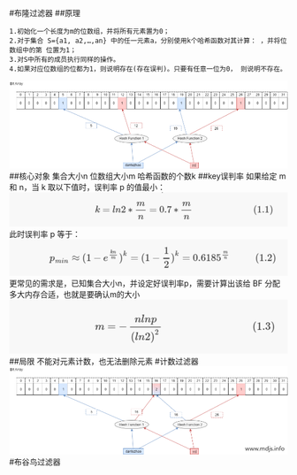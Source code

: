 #布隆过滤器
[](https://cloud.tencent.com/developer/article/1006122)
[](https://www.jasondavies.com/bloomfilter/)
##原理
```
1.初始化一个长度为m的位数组，并将所有元素置为0；
2.对于集合 S={a1, a2,…,an} 中的任一元素a，分别使用k个哈希函数对其计算： ，并将位数组中的第 位置为1；
3.对S中所有的成员执行同样的操作。
4.如果对应位数组的位都为1，则说明存在(存在误判)。只要有任意一位为0， 则说明不存在。
```
![](.T_02_BloomFilter布隆过滤器_CountingFilter_CukcooFilter布谷鸟过滤器_images/d096a6b9.png)
##核心对象
集合大小n
位数组大小m
哈希函数的个数k
##key误判率
如果给定 m 和 n，当 k 取以下值时，误判率 p 的值最小：
![](.T_02_BloomFilter布隆过滤器_CountingFilter_CukcooFilter布谷鸟过滤器_images/5b15fe0a.png)
此时误判率 p 等于：
![](.T_02_BloomFilter布隆过滤器_CountingFilter_CukcooFilter布谷鸟过滤器_images/17589b41.png)
更常见的需求是，已知集合大小n，并设定好误判率p，需要计算出该给 BF 分配多大内存合适，也就是要确认m的大小
![](.T_02_BloomFilter布隆过滤器_CountingFilter_CukcooFilter布谷鸟过滤器_images/3c3ebf8d.png)
##局限
不能对元素计数，也无法删除元素
#计数过滤器
[](https://cloud.tencent.com/developer/article/1136056)
![](.T_02_BloomFilter布隆过滤器_CountingFilter_CukcooFilter布谷鸟过滤器_images/2bfa94a3.png)
#布谷鸟过滤器
[](http://www.lkozma.net/cuckoo_hashing_visualization/)
[](https://blog.csdn.net/wumenglu1018/article/details/78823696)
[](https://segmentfault.com/a/1190000039156246)
